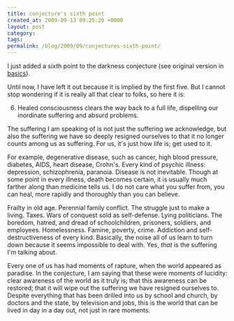 ```yaml
---
title: conjecture's sixth point
created_at: 2009-09-13 09:25:20 +0000
layout: post
category: 
tags: 
permalink: /blog/2009/09/conjectures-sixth-point/
---
```


I just added a sixth point to the darkness conjecture (see original version in [basics](http://andrewdurham.com/basics)).

Until now, I have left it out because it is implied by the first five. But I cannot stop wondering if it is really all that clear to folks, so here it is:

6. Healed consciousness clears the way back to a full life, dispelling our inordinate suffering and absurd problems.

The suffering I am speaking of is not just the suffering we acknowledge, but also the suffering we have so deeply resigned ourselves to that it no longer counts among us as suffering. For us, it's just how life is; get used to it.

For example, degenerative disease, such as cancer, high blood pressure, diabetes, AIDS, heart disease, Crohn's. Every kind of psychic illness: depression, schizophrenia, paranoia. Disease is not inevitable. Though at some point in every illness, death becomes certain, it is usually much farther along than medicine tells us. I do not care what you suffer from, you can heal, more rapidly and thoroughly than you can believe.

Frailty in old age. Perennial family conflict. The struggle just to make a living. Taxes. Wars of conquest sold as self-defense. Lying politicians. The boredom, hatred, and dread of schoolchildren, prisoners, soldiers, and employees. Homelessness. Famine, poverty, crime. Addiction and self-destructiveness of every kind. Basically, the noise all of us learn to turn down because it seems impossible to deal with. Yes, _that_ is the suffering I'm talking about.

Every one of us has had moments of rapture, when the world appeared as paradise. In the conjecture, I am saying that these were moments of lucidity: clear awareness of the world as it truly is; that this awareness can be restored; that it will wipe out the suffering we have resigned ourselves to. Despite everything that has been drilled into us by school and church, by doctors and the state, by television and jobs, this is the world that can be lived in day in a day out, not just in rare moments.

